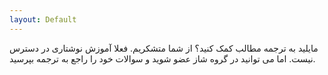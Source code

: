 ```yaml
---
layout: Default
---
```


مایلید به ترجمه مطالب کمک کنید؟ از شما متشکریم. فعلا آموزش نوشتاری در دسترس نیست. اما می توانید در گروه شاز عضو شوید و سوالات خود را راجع به ترجمه بپرسید.
